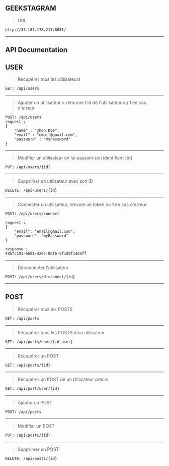 GEEKSTAGRAM
-----------

> URL

    http://37.187.178.217:8081/

----------

API Documentation
-----------------

USER
----

	

> Récupérer tous les utilisateurs

    GET: /api/users

----------

> Ajouter un utilisateur 
	> retourne l'id de l'utilisateur ou 1 en cas d'erreur

    POST: /api/users
	request :
    {
	    "name" : "Jhon Doe",
	    "email" : "email@gmail.com",
		"password" : "myPassword"
	}

----------

> Modifier un utilisateur en lui passant son identifiant {id}

    PUT: /api/users/{id}

----------

> Supprimer un utilisateur avec son ID

    DELETE: /api/users/{id}


----------

> Connecter un utilisateur, renvoie un token ou 1 en cas d'erreur

    POST: /api/users/connect
	
	request :
	{  
		"email": "email@gmail.com",  
		"password": "myPassword"
	}
    
    response : 
    48bfc191-bb01-42ec-86f6-5f1d9f14daff


----------


> Déconnecter l'utilisateur

    POST: /api/users/disconect/{id}


----------

POST
----

> Récupérer tous les POSTS

    GET: /api/posts 

----------


> Récupérer tous les POSTS d'un utilisateur

    GET: /api/posts/user/{id_user}


----------

> Récupérer un POST

    GET: /api/posts/{id}


----------

> Récupérer un POST de un Utilisateur précis

  

    GET: /api/post/user/{id}


----------


> Ajouter un POST

    POST: /api/posts


----------

> Modifier un POST

    PUT: /api/posts/{id}
    


----------

> Supprimer un POST

    DELETE: /api/posts/{id}
